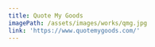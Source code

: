 ```yaml
---
title: Quote My Goods
imagePath: /assets/images/works/qmg.jpg
link: 'https://www.quotemygoods.com/'
---
```


